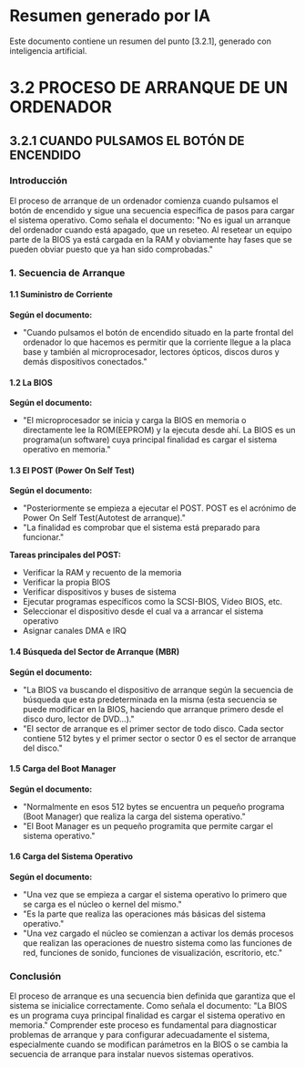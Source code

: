 # Resumen generado por IA

Este documento contiene un resumen del punto [3.2.1], generado con inteligencia artificial.

# 3.2 PROCESO DE ARRANQUE DE UN ORDENADOR
## 3.2.1 CUANDO PULSAMOS EL BOTÓN DE ENCENDIDO

### Introducción

El proceso de arranque de un ordenador comienza cuando pulsamos el botón de encendido y sigue una secuencia específica de pasos para cargar el sistema operativo. Como señala el documento: "No es igual un arranque del ordenador cuando está apagado, que un reseteo. Al resetear un equipo parte de la BIOS ya está cargada en la RAM y obviamente hay fases que se pueden obviar puesto que ya han sido comprobadas."

### 1. Secuencia de Arranque

#### 1.1 Suministro de Corriente

**Según el documento:**
- "Cuando pulsamos el botón de encendido situado en la parte frontal del ordenador lo que hacemos es permitir que la corriente llegue a la placa base y también al microprocesador, lectores ópticos, discos duros y demás dispositivos conectados."

#### 1.2 La BIOS

**Según el documento:**
- "El microprocesador se inicia y carga la BIOS en memoria o directamente lee la ROM(EEPROM) y la ejecuta desde ahí. La BIOS es un programa(un software) cuya principal finalidad es cargar el sistema operativo en memoria."

#### 1.3 El POST (Power On Self Test)

**Según el documento:**
- "Posteriormente se empieza a ejecutar el POST. POST es el acrónimo de Power On Self Test(Autotest de arranque)."
- "La finalidad es comprobar que el sistema está preparado para funcionar."

**Tareas principales del POST:**
- Verificar la RAM y recuento de la memoria
- Verificar la propia BIOS
- Verificar dispositivos y buses de sistema
- Ejecutar programas específicos como la SCSI-BIOS, Vídeo BIOS, etc.
- Seleccionar el dispositivo desde el cual va a arrancar el sistema operativo
- Asignar canales DMA e IRQ

#### 1.4 Búsqueda del Sector de Arranque (MBR)

**Según el documento:**
- "La BIOS va buscando el dispositivo de arranque según la secuencia de búsqueda que esta predeterminada en la misma (esta secuencia se puede modificar en la BIOS, haciendo que arranque primero desde el disco duro, lector de DVD...)."
- "El sector de arranque es el primer sector de todo disco. Cada sector contiene 512 bytes y el primer sector o sector 0 es el sector de arranque del disco."

#### 1.5 Carga del Boot Manager

**Según el documento:**
- "Normalmente en esos 512 bytes se encuentra un pequeño programa (Boot Manager) que realiza la carga del sistema operativo."
- "El Boot Manager es un pequeño programita que permite cargar el sistema operativo."

#### 1.6 Carga del Sistema Operativo

**Según el documento:**
- "Una vez que se empieza a cargar el sistema operativo lo primero que se carga es el núcleo o kernel del mismo."
- "Es la parte que realiza las operaciones más básicas del sistema operativo."
- "Una vez cargado el núcleo se comienzan a activar los demás procesos que realizan las operaciones de nuestro sistema como las funciones de red, funciones de sonido, funciones de visualización, escritorio, etc."

### Conclusión

El proceso de arranque es una secuencia bien definida que garantiza que el sistema se inicialice correctamente. Como señala el documento: "La BIOS es un programa cuya principal finalidad es cargar el sistema operativo en memoria." Comprender este proceso es fundamental para diagnosticar problemas de arranque y para configurar adecuadamente el sistema, especialmente cuando se modifican parámetros en la BIOS o se cambia la secuencia de arranque para instalar nuevos sistemas operativos.
